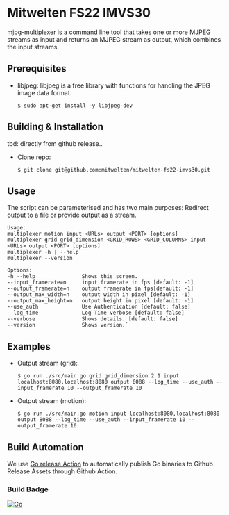 # Mitwelten FS22 IMVS30
mjpg-multiplexer is a command line tool that takes one or more MJPEG streams as input and returns an MJPEG stream as output, which combines the input streams.


## Prerequisites

- libjpeg:
  libjpeg is a free library with functions for handling the JPEG image data format.
    ```
    $ sudo apt-get install -y libjpeg-dev
    ```

## Building & Installation
tbd: directly from github release..
- Clone repo:
    ```
    $ git clone git@github.com:mitwelten/mitwelten-fs22-imvs30.git
    ```
## Usage

The script can be parameterised and has two main purposes:
Redirect output to a file or provide output as a stream.

    
    Usage:
    multiplexer motion input <URLs> output <PORT> [options]
    multiplexer grid grid_dimension <GRID_ROWS> <GRID_COLUMNS> input <URLs> output <PORT> [options]
    multiplexer -h | --help
    multiplexer --version
    
    Options:
    -h --help               Shows this screen.
    --input_framerate=n     input framerate in fps [default: -1]
    --output_framerate=n    output framerate in fps[default: -1]
    --output_max_width=n    output width in pixel [default: -1]
    --output_max_height=n   output height in pixel [default: -1]  
    --use_auth              Use Authentication [default: false]
    --log_time              Log Time verbose [default: false]
    --verbose               Shows details. [default: false]
    --version               Shows version.`

## Examples

- Output stream (grid):
    ```
    $ go run ./src/main.go grid grid_dimension 2 1 input localhost:8080,localhost:8080 output 8088 --log_time --use_auth --input_framerate 10 --output_framerate 10 
    ```

- Output stream (motion):
    ```
    $ go run ./src/main.go motion input localhost:8080,localhost:8080 output 8088 --log_time --use_auth --input_framerate 10 --output_framerate 10  
    ```

## Build Automation
We use [Go release Action](https://github.com/wangyoucao577/go-release-action) to automatically publish Go binaries to Github Release Assets through Github Action. 

### Build Badge
[![Go](https://github.com/mitwelten/mitwelten-fs22-imvs30/actions/workflows/go.yml/badge.svg)](https://github.com/mitwelten/mitwelten-fs22-imvs30/actions/workflows/go.yml)
